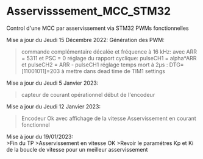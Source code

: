 # Asservisssement_MCC_STM32
Control d'une MCC par asservissement via STM32
PWMs fonctionnelles

Mise a jour du Jeudi 15 Décembre 2022:
Génération des PWM:
  > commande complémentaire décalée et fréquence à 16 kHz: avec ARR = 5311 et PSC = 0
  > réglage du rapport cyclique: pulseCH1 = alpha*ARR et pulseCH2 = ARR - pulseCH1
  > réglage temps mort à 2µs : DTG=[11001011]=203 à mettre dans dead time de TIM1 settings
  
Mise a jour du Jeudi 5 Janvier 2023:
  >capteur de courant opérationnel
  >début de l'encodeur 
  
Mise a jour du Jeudi 12 Janvier 2023:
   >Encodeur Ok avec affichage de la vitesse
   >Asservissement en courant fonctionnel

Mise à jour du 19/01/2023:   
	>Fin du TP
	>Asservissement en vitesse OK
	>Revoir le paramétres Kp et Ki de la boucle de vitesse pour un meilleur asservissement 